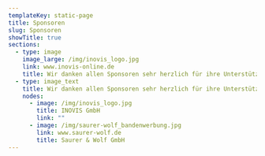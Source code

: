 ```yaml
---
templateKey: static-page
title: Sponsoren
slug: Sponsoren
showTitle: true
sections:
  - type: image
    image_large: /img/inovis_logo.jpg
    link: www.inovis-online.de
    title: Wir danken allen Sponsoren sehr herzlich für ihre Unterstützung !
  - type: image_text
    title: Wir danken allen Sponsoren sehr herzlich für ihre Unterstützung !
    nodes:
      - image: /img/inovis_logo.jpg
        title: INOVIS GmbH
        link: ""
      - image: /img/saurer-wolf_bandenwerbung.jpg
        link: www.saurer-wolf.de
        title: Saurer & Wolf GmbH
---
```

